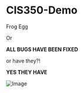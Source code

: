 # CIS350-Demo


Frog Egg

Or 

**ALL BUGS HAVE BEEN FIXED**

or have they?!


**YES THEY HAVE**

![Image](https://i.imgflip.com/1wqwjz.jpg)

